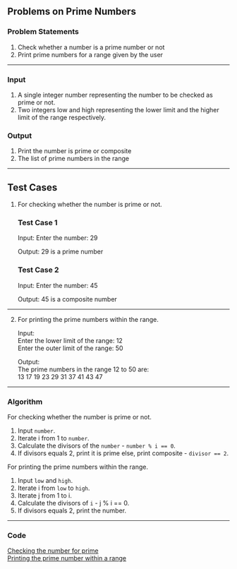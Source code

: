 ## Problems on Prime Numbers

### Problem Statements

1. Check whether a number is a prime number or not
2. Print prime numbers for a range given by the user

---

### Input
1. A single integer number representing the number to be checked as prime or not.
2. Two integers low and high representing the lower limit and the higher limit of the range respectively.

### Output
1. Print the number is prime or composite
2. The list of prime numbers in the range

---

## Test Cases

1. For checking whether the number is prime or not.

    ### Test Case 1
    Input:
    Enter the number: 29

    Output: 
    29 is a prime number

    ### Test Case 2
    Input:
    Enter the number: 45

    Output:
    45 is a composite number

---

2. For printing the prime numbers within the range.

    Input: <br>
    Enter the lower limit of the range: 12 <br>
    Enter the outer limit of the range: 50 <br>

    Output: <br>
    The prime numbers in the range 12 to 50 are: <br>
    13 17 19 23 29 31 37 41 43 47 <br>

---

### Algorithm

For checking whether the number is prime or not.

1. Input `number`.
2. Iterate i from 1 to `number`.
3. Calculate the divisors of the `number` - `number % i == 0`.
4. If divisors equals 2, print it is prime else, print composite - `divisor == 2`.

For printing the prime numbers within the range.

1. Input `low` and `high`.
2. Iterate i from `low` to `high`.
3. Iterate j from 1 to i.
4. Calculate the divisors of `i` - j % i == 0.
5. If divisors equals 2, print the number.

---

### Code

[Checking the number for prime](prime_number_check.c) <br>
[Printing the prime number within a range](prime_number_range.c)